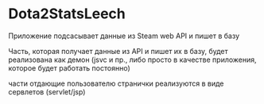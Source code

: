 # Dota2StatsLeech
Приложение подсасывает данные из Steam web API и пишет в базу

Часть, которая получает данные из API и пишет их в базу, будет реализована как демон (jsvc и пр., либо просто в качестве приложения, которое будет работать постоянно)

части отдающие пользователю странички реализуются в виде сервлетов (servlet/jsp)
